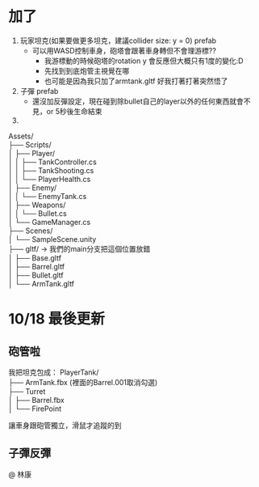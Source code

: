 # 加了
1. 玩家坦克(如果要做更多坦克，建議collider size: y = 0) prefab
   * 可以用WASD控制車身，砲塔會跟著車身轉但不會理游標??
     * 我游標動的時候砲塔的rotation y 會反應但大概只有1度的變化:D
     * 先找到到底炮管主視覺在哪
     * 也可能是因為我只加了armtank.gltf 好我打著打著突然悟了
2. 子彈 prefab
   * 還沒加反彈設定，現在碰到除bullet自己的layer以外的任何東西就會不見，or 5秒後生命結束
3. 
Assets/  
├── Scripts/  
│   ├── Player/  
│   │   ├── TankController.cs  
│   │   ├── TankShooting.cs  
│   │   └── PlayerHealth.cs  
│   ├── Enemy/  
│   │   └── EnemyTank.cs  
│   ├── Weapons/  
│   │   └── Bullet.cs  
│   └── GameManager.cs  
├── Scenes/  
│   └── SampleScene.unity  
├── gltf/ $\to$ 我們的main分支把這個位置放錯  
│   ├── Base.gltf  
│   ├── Barrel.gltf  
│   ├── Bullet.gltf  
│   └── ArmTank.gltf  

# 10/18 最後更新
## 砲管啦
我把坦克包成：
PlayerTank/  
├── ArmTank.fbx (裡面的Barrel.001取消勾選)  
├── Turret  
│   ├── Barrel.fbx  
│   └── FirePoint  

讓車身跟砲管獨立，滑鼠才追蹤的到

## 子彈反彈
@ 林康
